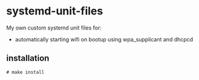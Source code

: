 # systemd-unit-files
My own custom systemd unit files for:
 - automatically starting wifi on bootup using wpa_supplicant and dhcpcd

## installation
```
# make install
```

